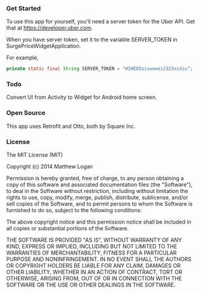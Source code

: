 ### Get Started

To use this app for yourself, you'll need a server token for the Uber API.  Get that at https://developer.uber.com.

When you have server token, set it to the variable SERVER_TOKEN in SurgePriceWidgetApplication.

For example,

```java
private static final String SERVER_TOKEN = "HIWEOIoiswowei2323oidiu";
```

### Todo

Convert UI from Activity to Widget for Android home screen.

### Open Source

This app uses Retrofit and Otto, both by Square Inc.

### License

The MIT License (MIT)

Copyright (c) 2014 Matthew Logan

Permission is hereby granted, free of charge, to any person obtaining a copy
of this software and associated documentation files (the "Software"), to deal
in the Software without restriction, including without limitation the rights
to use, copy, modify, merge, publish, distribute, sublicense, and/or sell
copies of the Software, and to permit persons to whom the Software is
furnished to do so, subject to the following conditions:

The above copyright notice and this permission notice shall be included in all
copies or substantial portions of the Software.

THE SOFTWARE IS PROVIDED "AS IS", WITHOUT WARRANTY OF ANY KIND, EXPRESS OR
IMPLIED, INCLUDING BUT NOT LIMITED TO THE WARRANTIES OF MERCHANTABILITY,
FITNESS FOR A PARTICULAR PURPOSE AND NONINFRINGEMENT. IN NO EVENT SHALL THE
AUTHORS OR COPYRIGHT HOLDERS BE LIABLE FOR ANY CLAIM, DAMAGES OR OTHER
LIABILITY, WHETHER IN AN ACTION OF CONTRACT, TORT OR OTHERWISE, ARISING FROM,
OUT OF OR IN CONNECTION WITH THE SOFTWARE OR THE USE OR OTHER DEALINGS IN THE
SOFTWARE.
